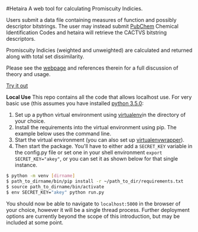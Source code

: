 #Hetaira
A web tool for calculating Promiscuity Indicies.

Users submit a data file containing measures of function and possibly descriptor bitstrings. The user may instead submit [PubChem](https://pubchem.ncbi.nlm.nih.gov/) Chemical Identification Codes and hetaira will retrieve the CACTVS bitstring descriptors.

Promiscuity Indicies (weighted and unweighted) are calculated and returned along with total set dissimilarity.

Please see the [webpage](https://hetaira.herokuapp.com) and references therein for a full discussion of theory and usage.

[Try it out](https://hetaira.herokuapp.com)

**Local Use**
This repo contains all the code that allows localhost use.
For very basic use (this assumes you have installed [python 3.5.0](https://www.python.org/downloads/):
1. Set up a python virtual environment using [virtualenv](https://virtualenv.readthedocs.org/en/latest/)in the directory of your choice.
2. Install the requirements into the virtual environment using pip. The example below uses the command line.
3. Start the virtual environment (you can also set up [virtualenvwrapper](https://virtualenvwrapper.readthedocs.org/en/latest/)).
4. Then start the package. You'll have to either add a `SECRET_KEY` variable in the config.py file or set one in your shell environment `export SECRET_KEY="akey"`, or you can set it as shown below for that single instance.

```sh
$ python -m venv [dirname]
$ path_to_dirname/bin/pip install -r ~/path_to_dir/requirements.txt
$ source path_to_dirname/bin/activate
$ env SECRET_KEY="akey" python run.py
```
You should now be able to navigate to `localhost:5000` in the browser of your choice, however it will be a single thread process. Further deployment options are currently beyond the scope of this introduction, but may be included at some point.


